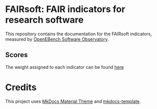 
# FAIRsoft: FAIR indicators for research software

This repository contains the documentation for the FAIRsoft indicators, measured by [OpenEBench Software Observatory](https://openebench.bsc.es/observatory). 

## Scores 

The weight assigned to each indicator can be found [here](https://docs.google.com/document/d/1OcGxtX-LqIoePSeEE-S1v3kgKXe6wiCgo_VMTF6idhM/edit#heading=h.43jskndlksbx)

# Credits 

This project uses [MkDocs Material Theme](https://github.com/squidfunk/mkdocs-material) and [mkdocs-template](https://github.com/Andre601/mkdocs-template).
